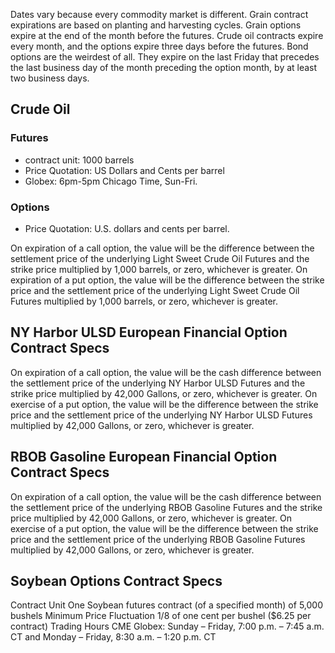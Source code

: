 
Dates vary because every commodity market is different. Grain contract expirations are based on planting and harvesting cycles. Grain options expire at the end of the month before the futures. Crude oil contracts expire every month, and the options expire three days before the futures. Bond options are the weirdest of all. They expire on the last Friday that precedes the last business day of the month preceding the option month, by at least two business days. 


## Crude Oil


### Futures


- contract unit: 1000 barrels
- Price Quotation: US Dollars and Cents per barrel
- Globex: 6pm-5pm Chicago Time, Sun-Fri.

### Options


- Price Quotation: U.S. dollars and cents per barrel.

On expiration of a call option, the value will be the difference between the settlement price of the underlying Light Sweet Crude Oil Futures and the strike price multiplied by 1,000 barrels, or zero, whichever is greater. On expiration of a put option, the value will be the difference between the strike price and the settlement price of the underlying Light Sweet Crude Oil Futures multiplied by 1,000 barrels, or zero, whichever is greater.


## NY Harbor ULSD European Financial Option Contract Specs 

On expiration of a call option, the value will be the cash difference between the settlement price of the underlying NY Harbor ULSD Futures and the strike price multiplied by 42,000 Gallons, or zero, whichever is greater. On exercise of a put option, the value will be the difference between the strike price and the settlement price of the underlying NY Harbor ULSD Futures multiplied by 42,000 Gallons, or zero, whichever is greater.

## RBOB Gasoline European Financial Option Contract Specs 

On expiration of a call option, the value will be the cash difference between the settlement price of the underlying RBOB Gasoline Futures and the strike price multiplied by 42,000 Gallons, or zero, whichever is greater. On exercise of a put option, the value will be the difference between the strike price and the settlement price of the underlying RBOB Gasoline Futures multiplied by 42,000 Gallons, or zero, whichever is greater.


## Soybean Options Contract Specs 

Contract Unit 	One Soybean futures contract (of a specified month) of 5,000 bushels
Minimum Price Fluctuation 	1/8 of one cent per bushel ($6.25 per contract)
Trading Hours 	CME Globex: 	Sunday – Friday, 7:00 p.m. – 7:45 a.m. CT and
Monday – Friday, 8:30 a.m. – 1:20 p.m. CT


